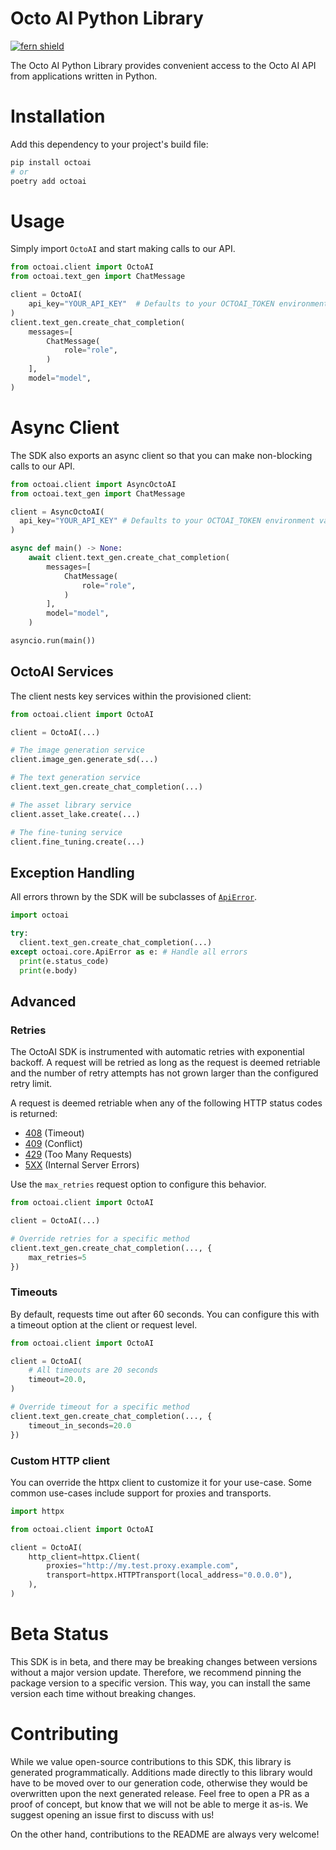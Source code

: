 <!-- Begin Title, generated by Fern  -->
# Octo AI Python Library

[![fern shield](https://img.shields.io/badge/%F0%9F%8C%BF-SDK%20generated%20by%20Fern-brightgreen)](https://github.com/fern-api/fern)

The Octo AI Python Library provides convenient access to the Octo AI API from applications written in Python.
<!-- End Title  -->

<!-- Begin Installation, generated by Fern  -->
# Installation
Add this dependency to your project's build file:

```bash
pip install octoai
# or
poetry add octoai
```
<!-- End Installation  -->

<!-- Begin Usage, generated by Fern  -->
# Usage

Simply import `OctoAI` and start making calls to our API. 

```python
from octoai.client import OctoAI
from octoai.text_gen import ChatMessage

client = OctoAI(
    api_key="YOUR_API_KEY"  # Defaults to your OCTOAI_TOKEN environment variable
)
client.text_gen.create_chat_completion(
    messages=[
        ChatMessage(
            role="role",
        )
    ],
    model="model",
)
```
<!-- End Usage  -->

<!-- Begin Async Usage, generated by Fern  -->
# Async Client

The SDK also exports an async client so that you can make non-blocking
calls to our API. 

```python
from octoai.client import AsyncOctoAI
from octoai.text_gen import ChatMessage

client = AsyncOctoAI(
  api_key="YOUR_API_KEY" # Defaults to your OCTOAI_TOKEN environment variable
)

async def main() -> None:
    await client.text_gen.create_chat_completion(
        messages=[
            ChatMessage(
                role="role",
            )
        ],
        model="model",
    )

asyncio.run(main())
```

<!-- End Async Usage  -->

## OctoAI Services
The client nests key services within the provisioned client:

```python
from octoai.client import OctoAI

client = OctoAI(...)

# The image generation service
client.image_gen.generate_sd(...)

# The text generation service
client.text_gen.create_chat_completion(...)

# The asset library service
client.asset_lake.create(...)

# The fine-tuning service
client.fine_tuning.create(...)
```

## Exception Handling
All errors thrown by the SDK will be subclasses of [`ApiError`](./src/octoai/core/api_error.py).

```python
import octoai

try:
  client.text_gen.create_chat_completion(...)
except octoai.core.ApiError as e: # Handle all errors
  print(e.status_code)
  print(e.body)
```

## Advanced

### Retries
The OctoAI SDK is instrumented with automatic retries with exponential backoff. A request will be
retried as long as the request is deemed retriable and the number of retry attempts has not grown larger
than the configured retry limit.

A request is deemed retriable when any of the following HTTP status codes is returned:

- [408](https://developer.mozilla.org/en-US/docs/Web/HTTP/Status/408) (Timeout)
- [409](https://developer.mozilla.org/en-US/docs/Web/HTTP/Status/409) (Conflict)
- [429](https://developer.mozilla.org/en-US/docs/Web/HTTP/Status/429) (Too Many Requests)
- [5XX](https://developer.mozilla.org/en-US/docs/Web/HTTP/Status/500) (Internal Server Errors)
  
Use the `max_retries` request option to configure this behavior. 

```python
from octoai.client import OctoAI

client = OctoAI(...)

# Override retries for a specific method
client.text_gen.create_chat_completion(..., {
    max_retries=5
})
```

### Timeouts
By default, requests time out after 60 seconds. You can configure this with a 
timeout option at the client or request level.

```python
from octoai.client import OctoAI

client = OctoAI(
    # All timeouts are 20 seconds
    timeout=20.0,
)

# Override timeout for a specific method
client.text_gen.create_chat_completion(..., {
    timeout_in_seconds=20.0
})
```

### Custom HTTP client
You can override the httpx client to customize it for your use-case. Some common use-cases 
include support for proxies and transports.

```python
import httpx

from octoai.client import OctoAI

client = OctoAI(
    http_client=httpx.Client(
        proxies="http://my.test.proxy.example.com",
        transport=httpx.HTTPTransport(local_address="0.0.0.0"),
    ),
)
```

<!-- Begin Status, generated by Fern  -->
# Beta Status

This SDK is in beta, and there may be breaking changes between versions without a major 
version update. Therefore, we recommend pinning the package version to a specific version. 
This way, you can install the same version each time without breaking changes.
<!-- End Status  -->

<!-- Begin Contributing, generated by Fern  -->
# Contributing

While we value open-source contributions to this SDK, this library is generated programmatically. 
Additions made directly to this library would have to be moved over to our generation code, 
otherwise they would be overwritten upon the next generated release. Feel free to open a PR as
 a proof of concept, but know that we will not be able to merge it as-is. We suggest opening 
an issue first to discuss with us!

On the other hand, contributions to the README are always very welcome!
<!-- End Contributing  -->


